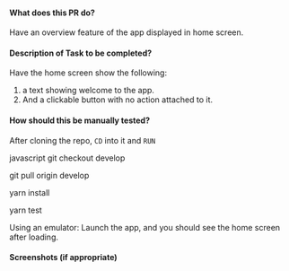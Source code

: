 #### What does this PR do?

Have an overview feature of the app displayed in home screen.

#### Description of Task to be completed?

Have the home screen show the following:

1. a text showing welcome to the app.
2. And a clickable button with no action attached to it.

#### How should this be manually tested?

After cloning the repo,
`CD` into it and `RUN`

javascript
git checkout develop

git pull origin develop

yarn install

yarn test

Using an emulator: Launch the app, and you should see the home screen after loading.

#### Screenshots (if appropriate)
